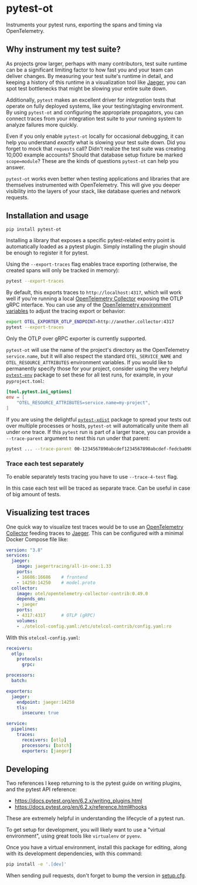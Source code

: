# pytest-ot

Instruments your pytest runs, exporting the spans and timing via OpenTelemetry.

## Why instrument my test suite?

As projects grow larger, perhaps with many contributors, test suite runtime can be
a significant limiting factor to how fast you and your team can deliver changes.  By
measuring your test suite's runtime in detail, and keeping a history of this runtime
in a visualization tool like [Jaeger](https://jaegertracing.io), you can spot
test bottlenecks that might be slowing your entire suite down.

Additionally, `pytest` makes an excellent driver for _integration_ tests that operate
on fully deployed systems, like your testing/staging environment.  By using
`pytest-ot` and configuring the appropriate propagators, you can connect
traces from your integration test suite to your running system to analyze failures
more quickly.

Even if you only enable `pytest-ot` locally for occasional debugging, it
can help you understand _exactly_ what is slowing your test suite down.  Did you
forget to mock that `requests` call?  Didn't realize the test suite was creating
10,000 example accounts?  Should that database setup fixture be marked
`scope=module`? These are the kinds of questions `pytest-ot` can help
you answer.

`pytest-ot` works even better when testing applications and libraries that
are themselves instrumented with OpenTelemetry.  This will give you deeper visibility
into the layers of your stack, like database queries and network requests.

## Installation and usage

```bash
pip install pytest-ot
```

Installing a library that exposes a specific pytest-related entry point is automatically
loaded as a pytest plugin.  Simply installing the plugin should be enough to register
it for pytest.

Using the `--export-traces` flag enables trace exporting (otherwise, the created spans
will only be tracked in memory):

```bash
pytest --export-traces
```

By default, this exports traces to `http://localhost:4317`, which will work well if
you're running a local [OpenTelemetry
Collector](https://opentelemetry.io/docs/collector/) exposing the OTLP gRPC interface.
You can use any of the [OpenTelemetry environment
variables](https://opentelemetry-python.readthedocs.io/en/latest/sdk/environment_variables.html)
to adjust the tracing export or behavior:

```bash
export OTEL_EXPORTER_OTLP_ENDPOINT=http://another.collector:4317
pytest --export-traces
```

Only the OTLP over gRPC exporter is currently supported.

`pytest-ot` will use the name of the project's directory as the OpenTelemetry
`service.name`, but it will also respect the standard `OTEL_SERVICE_NAME` and
`OTEL_RESOURCE_ATTRIBUTES` environment variables.  If you would like to permanently
specify those for your project, consider using the very helpful
[`pytest-env`](https://pypi.org/project/pytest-env/) package to set these for all test
runs, for example, in your `pyproject.toml`:

```toml
[tool.pytest.ini_options]
env = [
    "OTEL_RESOURCE_ATTRIBUTES=service.name=my-project",
]
```

If you are using the delightful [`pytest-xdist`](https://pypi.org/project/pytest-xdist/)
package to spread your tests out over multiple processes or hosts,
`pytest-ot` will automatically unite them all under one trace.  If this
`pytest` run is part of a larger trace, you can provide a `--trace-parent` argument to
nest this run under that parent:

```bash
pytest ... --trace-parent 00-1234567890abcdef1234567890abcdef-fedcba0987654321-01
```

### Trace each test separately

To enable separately tests tracing you have to use `--trace-4-test` flag.

In this case each test will be traced as separate trace. Can be useful in case of big amount of tests.

## Visualizing test traces

One quick way to visualize test traces would be to use an [OpenTelemetry
Collector](https://opentelemetry.io/docs/collector/) feeding traces to
[Jaeger](https://jaegertracing.io).  This can be configured with a minimal Docker
Compose file like:

```yaml
version: "3.8"
services:
  jaeger:
    image: jaegertracing/all-in-one:1.33
    ports:
    - 16686:16686    # frontend
    - 14250:14250    # model.proto
  collector:
    image: otel/opentelemetry-collector-contrib:0.49.0
    depends_on:
    - jaeger
    ports:
    - 4317:4317      # OTLP (gRPC)
    volumes:
    - ./otelcol-config.yaml:/etc/otelcol-contrib/config.yaml:ro
```

With this `otelcol-config.yaml`:

```yaml
receivers:
  otlp:
    protocols:
      grpc:

processors:
  batch:

exporters:
  jaeger:
    endpoint: jaeger:14250
    tls:
      insecure: true

service:
  pipelines:
    traces:
      receivers: [otlp]
      processors: [batch]
      exporters: [jaeger]
```

## Developing

Two references I keep returning to is the pytest guide on writing plugins, and the
pytest API reference:

* https://docs.pytest.org/en/6.2.x/writing_plugins.html
* https://docs.pytest.org/en/6.2.x/reference.html#hooks

These are extremely helpful in understanding the lifecycle of a pytest run.

To get setup for development, you will likely want to use a "virtual environment", using
great tools like `virtualenv` or `pyenv`.

Once you have a virtual environment, install this package for editing, along with its
development dependencies, with this command:

```bash
pip install -e '.[dev]'
```

When sending pull requests, don't forget to bump the version in
[setup.cfg](./setup.cfg).
